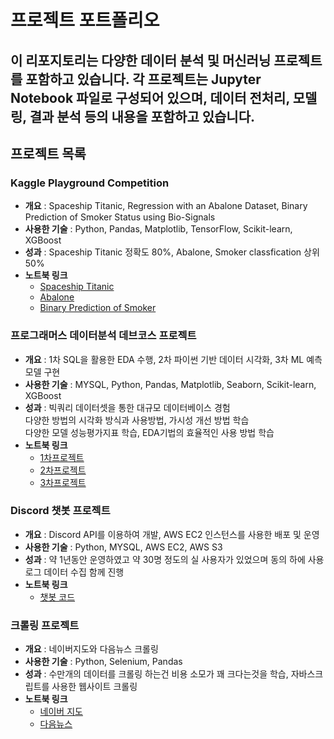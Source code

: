 # 프로젝트 포트폴리오

## 이 리포지토리는 다양한 데이터 분석 및 머신러닝 프로젝트를 포함하고 있습니다. 각 프로젝트는 Jupyter Notebook 파일로 구성되어 있으며, 데이터 전처리, 모델링, 결과 분석 등의 내용을 포함하고 있습니다.

## 프로젝트 목록

### Kaggle Playground Competition
- **개요** : Spaceship Titanic, Regression with an Abalone Dataset, Binary Prediction of Smoker Status using Bio-Signals
- **사용한 기술** : Python, Pandas, Matplotlib, TensorFlow, Scikit-learn, XGBoost
- **성과** : Spaceship Titanic 정확도 80%, Abalone, Smoker classfication 상위 50%
- **노트북 링크**  
  - [Spaceship Titanic](https://nbviewer.org/github/sfr9802/port/blob/main/kaggle/spaceship_titanic_esemble.ipynb)  
  - [Abalone](https://nbviewer.org/github/sfr9802/port/blob/main/kaggle/playgroundregression.ipynb)  
  - [Binary Prediction of Smoker](https://nbviewer.org/github/sfr9802/port/blob/main/kaggle/binaryclassfication.ipynb)  

### 프로그래머스 데이터분석 데브코스 프로젝트
- **개요** : 1차 SQL을 활용한 EDA 수행, 2차 파이썬 기반 데이터 시각화, 3차 ML 예측 모델 구현
- **사용한 기술** : MYSQL, Python, Pandas, Matplotlib, Seaborn, Scikit-learn, XGBoost
- **성과** : 빅쿼리 데이터셋을 통한 대규모 데이터베이스 경험  
 다양한 방법의 시각화 방식과 사용방법, 가시성 개선 방법 학습  
 다양한 모델 성능평가지표 학습, EDA기법의 효율적인 사용 방법 학습
- **노트북 링크**  
  - [1차프로젝트](https://github.com/sfr9802/port/blob/main/1st_pro/bigquery_sql.sql)
  - [2차프로젝트](https://nbviewer.org/github/sfr9802/port/blob/main/2nd_pro/pandas_vis.ipynb)  
  - [3차프로젝트](https://nbviewer.org/github/sfr9802/port/blob/main/3rd_pro/CBC_pubg_xgb.ipynb)  

### Discord 챗봇 프로젝트
- **개요** : Discord API를 이용하여 개발, AWS EC2 인스턴스를 사용한 배포 및 운영
- **사용한 기술** : Python, MYSQL, AWS EC2, AWS S3
- **성과** : 약 1년동안 운영하였고 약 30명 정도의 실 사용자가 있었으며 동의 하에 사용 로그 데이터 수집 함께 진행
- **노트북 링크**  
  - [챗봇 코드](https://github.com/sfr9802/port/blob/main/discord_bot/joybot.py)  

### 크롤링 프로젝트
- **개요** : 네이버지도와 다음뉴스 크롤링
- **사용한 기술** : Python, Selenium, Pandas
- **성과** : 수만개의 데이터를 크롤링 하는건 비용 소모가 꽤 크다는것을 학습, 자바스크립트를 사용한 웹사이트 크롤링
- **노트북 링크** 
  - [네이버 지도](https://github.com/sfr9802/port/blob/main/crawling/navermap_crawling_oilprice.py)  
  - [다음뉴스](https://nbviewer.org/github/sfr9802/port/blob/main/crawling/news_header_crawling.ipynb)  





